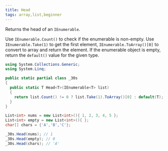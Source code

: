 ```yaml
---
title: Head
tags: array,list,beginner
---
```


Returns the head of an `IEnumerable`.

Use `IEnumerable.Count()` to check if the enumerable is non-empty.
Use `IEnumerable.Take(1)` to get the first element, `IEnumerable.ToArray()[0]` to convert to array and return the element.
If the enumerable object is empty, return the `default()` value for the given type.

```csharp
using System.Collections.Generic;
using System.Linq;

public static partial class _30s 
{
  public static T Head<T>(IEnumerable<T> list) 
  {
    return list.Count() != 0 ? list.Take(1).ToArray()[0] : default(T);
  }
}
```

```csharp
List<int> nums = new List<int>(){ 1, 2, 3, 4, 5 };
List<int> empty = new List<int>(){ };
char[] chars = {'A','B','C'};

_30s.Head(nums); // 1
_30s.Head(empty); // 0
_30s.Head(chars); // 'A'
```
